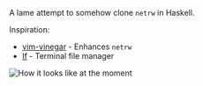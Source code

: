 A lame attempt to somehow clone `netrw` in Haskell.

Inspiration:
* [vim-vinegar](https://github.com/tpope/vim-vinegar) - Enhances `netrw`
* [lf](https://github.com/gokcehan/lf) - Terminal file manager

![How it looks like at the moment](https://ipfs.io/ipfs/QmbYnDqcYkYf5QDyyHgQpFSjeR8toYzF5PSjSHfnzViDsq)
